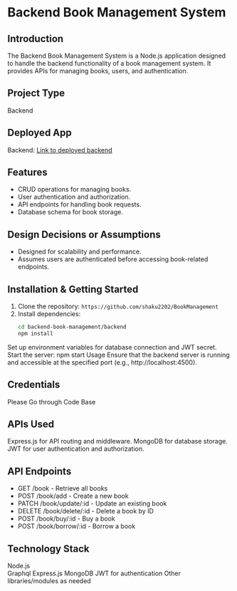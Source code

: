 # Backend Book Management System

## Introduction

The Backend Book Management System is a Node.js application designed to handle the backend functionality of a book management system. It provides APIs for managing books, users, and authentication.

## Project Type

Backend

## Deployed App

Backend: [Link to deployed backend](https://bookmanagement-ono2.onrender.com/)  

## Features

- CRUD operations for managing books.
- User authentication and authorization.
- API endpoints for handling book requests.
- Database schema for book storage.

## Design Decisions or Assumptions

- Designed for scalability and performance.
- Assumes users are authenticated before accessing book-related endpoints.

## Installation & Getting Started

1. Clone the repository: `https://github.com/shaku2202/BookManagement`
2. Install dependencies: 
   ```bash
   cd backend-book-management/backend
   npm install

Set up environment variables for database connection and JWT secret.
Start the server: npm start
Usage
Ensure that the backend server is running and accessible at the specified port (e.g., http://localhost:4500).

## Credentials
Please Go through Code Base

## APIs Used
Express.js for API routing and middleware.
MongoDB for database storage.
JWT for user authentication and authorization.

## API Endpoints

- GET /book - Retrieve all books
- POST /book/add - Create a new book
- PATCH /book/update/:id - Update an existing book
- DELETE /book/delete/:id - Delete a book by ID
- POST /book/buy/:id - Buy a book
- POST /book/borrow/:id - Borrow a book

## Technology Stack
Node.js<br>
Graphql
Express.js
MongoDB
JWT for authentication
Other libraries/modules as needed
